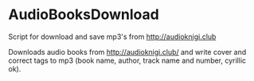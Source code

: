 # AudioBooksDownload
Script for download and save mp3's from http://audioknigi.club

Downloads audio books from http://audioknigi.club/ and write cover and correct tags to mp3 (book name, author, track name and number, cyrillic ok).

